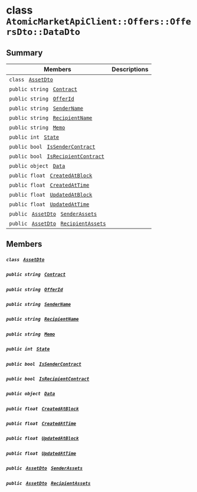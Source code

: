# class `AtomicMarketApiClient::Offers::OffersDto::DataDto` 

## Summary

 Members                                | Descriptions                                
----------------------------------------|---------------------------------------------
`class ` [`AssetDto`](.github/workflows/documentation/md/AtomicMarketApiClient--Offers--OffersDto--DataDto--AssetDto.md#class_atomic_market_api_client_1_1_offers_1_1_offers_dto_1_1_data_dto_1_1_asset_dto)        | 
`public string ` [`Contract`](#class_atomic_market_api_client_1_1_offers_1_1_offers_dto_1_1_data_dto_1a9b4baf8484b98d89513d7776a8877d0e) | 
`public string ` [`OfferId`](#class_atomic_market_api_client_1_1_offers_1_1_offers_dto_1_1_data_dto_1a176ccbd661a78c99444e637ed0af4c6e) | 
`public string ` [`SenderName`](#class_atomic_market_api_client_1_1_offers_1_1_offers_dto_1_1_data_dto_1a8435cbd7a4dda595164d4ff47d4f4525) | 
`public string ` [`RecipientName`](#class_atomic_market_api_client_1_1_offers_1_1_offers_dto_1_1_data_dto_1a4db149de8d9e2720942cc478bf9b67e2) | 
`public string ` [`Memo`](#class_atomic_market_api_client_1_1_offers_1_1_offers_dto_1_1_data_dto_1ae120ff01d30f40e9771e30e58f1a1d7f) | 
`public int ` [`State`](#class_atomic_market_api_client_1_1_offers_1_1_offers_dto_1_1_data_dto_1a18de412e641d6e3d45d7a829923a29c3) | 
`public bool ` [`IsSenderContract`](#class_atomic_market_api_client_1_1_offers_1_1_offers_dto_1_1_data_dto_1ade800cb1f05a507dc30d49c105cfff62) | 
`public bool ` [`IsRecipientContract`](#class_atomic_market_api_client_1_1_offers_1_1_offers_dto_1_1_data_dto_1a07f590cec8ec1aa154b011469a393f5e) | 
`public object ` [`Data`](#class_atomic_market_api_client_1_1_offers_1_1_offers_dto_1_1_data_dto_1a248bfced8a2a84c147f9b20efe3e669a) | 
`public float ` [`CreatedAtBlock`](#class_atomic_market_api_client_1_1_offers_1_1_offers_dto_1_1_data_dto_1a0caa720646d595f07067fcc6c44a4b2e) | 
`public float ` [`CreatedAtTime`](#class_atomic_market_api_client_1_1_offers_1_1_offers_dto_1_1_data_dto_1a14bdb6268c108cfc8647325d8aff2078) | 
`public float ` [`UpdatedAtBlock`](#class_atomic_market_api_client_1_1_offers_1_1_offers_dto_1_1_data_dto_1a6a61fb4c918dc2245accba312dc05e54) | 
`public float ` [`UpdatedAtTime`](#class_atomic_market_api_client_1_1_offers_1_1_offers_dto_1_1_data_dto_1a8dbb9afc1eef46b8d8a1c645804ef180) | 
`public ` [`AssetDto`](.github/workflows/documentation/md/AtomicMarketApiClient--Offers--OffersDto--DataDto--AssetDto.md#class_atomic_market_api_client_1_1_offers_1_1_offers_dto_1_1_data_dto_1_1_asset_dto)` ` [`SenderAssets`](#class_atomic_market_api_client_1_1_offers_1_1_offers_dto_1_1_data_dto_1a86e7c6a130fb6362e9c7acccadccc56e) | 
`public ` [`AssetDto`](.github/workflows/documentation/md/AtomicMarketApiClient--Offers--OffersDto--DataDto--AssetDto.md#class_atomic_market_api_client_1_1_offers_1_1_offers_dto_1_1_data_dto_1_1_asset_dto)` ` [`RecipientAssets`](#class_atomic_market_api_client_1_1_offers_1_1_offers_dto_1_1_data_dto_1a358e5087b184a62aa204fdbb91ec8ef5) | 

## Members

##### `class ` [`AssetDto`](.github/workflows/documentation/md/AtomicMarketApiClient--Offers--OffersDto--DataDto--AssetDto.md#class_atomic_market_api_client_1_1_offers_1_1_offers_dto_1_1_data_dto_1_1_asset_dto) 

##### `public string ` [`Contract`](#class_atomic_market_api_client_1_1_offers_1_1_offers_dto_1_1_data_dto_1a9b4baf8484b98d89513d7776a8877d0e) 

##### `public string ` [`OfferId`](#class_atomic_market_api_client_1_1_offers_1_1_offers_dto_1_1_data_dto_1a176ccbd661a78c99444e637ed0af4c6e) 

##### `public string ` [`SenderName`](#class_atomic_market_api_client_1_1_offers_1_1_offers_dto_1_1_data_dto_1a8435cbd7a4dda595164d4ff47d4f4525) 

##### `public string ` [`RecipientName`](#class_atomic_market_api_client_1_1_offers_1_1_offers_dto_1_1_data_dto_1a4db149de8d9e2720942cc478bf9b67e2) 

##### `public string ` [`Memo`](#class_atomic_market_api_client_1_1_offers_1_1_offers_dto_1_1_data_dto_1ae120ff01d30f40e9771e30e58f1a1d7f) 

##### `public int ` [`State`](#class_atomic_market_api_client_1_1_offers_1_1_offers_dto_1_1_data_dto_1a18de412e641d6e3d45d7a829923a29c3) 

##### `public bool ` [`IsSenderContract`](#class_atomic_market_api_client_1_1_offers_1_1_offers_dto_1_1_data_dto_1ade800cb1f05a507dc30d49c105cfff62) 

##### `public bool ` [`IsRecipientContract`](#class_atomic_market_api_client_1_1_offers_1_1_offers_dto_1_1_data_dto_1a07f590cec8ec1aa154b011469a393f5e) 

##### `public object ` [`Data`](#class_atomic_market_api_client_1_1_offers_1_1_offers_dto_1_1_data_dto_1a248bfced8a2a84c147f9b20efe3e669a) 

##### `public float ` [`CreatedAtBlock`](#class_atomic_market_api_client_1_1_offers_1_1_offers_dto_1_1_data_dto_1a0caa720646d595f07067fcc6c44a4b2e) 

##### `public float ` [`CreatedAtTime`](#class_atomic_market_api_client_1_1_offers_1_1_offers_dto_1_1_data_dto_1a14bdb6268c108cfc8647325d8aff2078) 

##### `public float ` [`UpdatedAtBlock`](#class_atomic_market_api_client_1_1_offers_1_1_offers_dto_1_1_data_dto_1a6a61fb4c918dc2245accba312dc05e54) 

##### `public float ` [`UpdatedAtTime`](#class_atomic_market_api_client_1_1_offers_1_1_offers_dto_1_1_data_dto_1a8dbb9afc1eef46b8d8a1c645804ef180) 

##### `public ` [`AssetDto`](.github/workflows/documentation/md/AtomicMarketApiClient--Offers--OffersDto--DataDto--AssetDto.md#class_atomic_market_api_client_1_1_offers_1_1_offers_dto_1_1_data_dto_1_1_asset_dto)` ` [`SenderAssets`](#class_atomic_market_api_client_1_1_offers_1_1_offers_dto_1_1_data_dto_1a86e7c6a130fb6362e9c7acccadccc56e) 

##### `public ` [`AssetDto`](.github/workflows/documentation/md/AtomicMarketApiClient--Offers--OffersDto--DataDto--AssetDto.md#class_atomic_market_api_client_1_1_offers_1_1_offers_dto_1_1_data_dto_1_1_asset_dto)` ` [`RecipientAssets`](#class_atomic_market_api_client_1_1_offers_1_1_offers_dto_1_1_data_dto_1a358e5087b184a62aa204fdbb91ec8ef5) 

